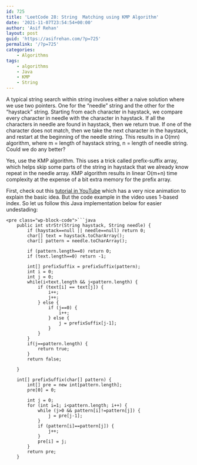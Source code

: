 ```yaml
---
id: 725
title: 'LeetCode 28: String  Matching using KMP Algorithm'
date: '2021-11-07T23:54:54+00:00'
author: 'Asif Rehan'
layout: post
guid: 'https://asifrehan.com/?p=725'
permalink: '/?p=725'
categories:
    - Algorithms
tags:
    - algorithms
    - Java
    - KMP
    - String
---
```


A typical string search within string involves either a naive solution where we use two pointers. One for the “needle” string and the other for the “haystack” string. Starting from each character in haystack, we compare every character in needle with the character in haystack. If all the characters in needle are found in haystack, then we return true. If one of the character does not match, then we take the next character in the haystack, and restart at the beginning of the needle string. This results in a O(mn) algorithm, where m = length of haystack string, n = length of needle string. Could we do any better?

Yes, use the KMP algorithm. This uses a trick called prefix-suffix array, which helps skip some parts of the string in haystack that we already know repeat in the needle array. KMP algorithm results in linear O(m+n) time complexity at the expense of a bit extra memory for the prefix array.

First, check out this [tutorial in YouTube](https://www.youtube.com/watch?v=5i7oKodCRJo) which has a very nice animation to explain the basic idea. But the code example in the video uses 1-based index. So let us follow this Java implementation below for easier undestading:

```
<pre class="wp-block-code">```java
    public int strStr(String haystack, String needle) {
        if (haystack==null || needle==null) return 0;
        char[] text = haystack.toCharArray();
        char[] pattern = needle.toCharArray();

        if (pattern.length==0) return 0;
        if (text.length==0) return -1;

        int[] prefixSuffix = prefixSuffix(pattern);
        int i = 0;
        int j = 0;
        while(i<text.length && j<pattern.length) {
            if (text[i] == text[j]) {
                i++;
                j++;
            } else {
                if (j==0) {
                    i++;
                } else {
                    j = prefixSuffix[j-1];
                }
            }
        }
        if(j==pattern.length) {
            return true;
        }
        return false;

    }

    int[] prefixSuffix(char[] pattern) {
        int[] pre = new int[pattern.length];
        pre[0] = 0;
        
        int j = 0;
        for (int i=1; i<pattern.length; i++) {
            while (j>0 && pattern[i]!=pattern[j]) {
                j = pre[j-1];
            }
            if (pattern[i]==pattern[j]) {
                j++;
            }
            pre[i] = j;
        }
        return pre;
    }
```
```